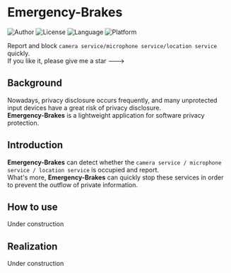 # Emergency-Brakes
<p>
    <img src="https://img.shields.io/badge/Author-Liang4793-blue" alt="Author" />
    <img src="https://img.shields.io/badge/License-BSD 2 Clause License-green" alt="License" />
    <img src="https://img.shields.io/badge/Language-Python-yellow" alt="Language" />
    <img src="https://img.shields.io/badge/Platform-windows-lightgrey" alt="Platform" />
</p>

Report and block ``camera service/microphone service/location service`` quickly.  
If you like it, please give me a star --->  

## Background
Nowadays, privacy disclosure occurs frequently, and many unprotected input devices have a great risk of privacy disclosure.  
**Emergency-Brakes** is a lightweight application for software privacy protection.

## Introduction
**Emergency-Brakes** can detect whether the ``camera service / microphone service / location service`` is occupied and report.  
What's more, **Emergency-Brakes** can quickly stop these services in order to prevent the outflow of private information.

## How to use
Under construction

## Realization
Under construction
